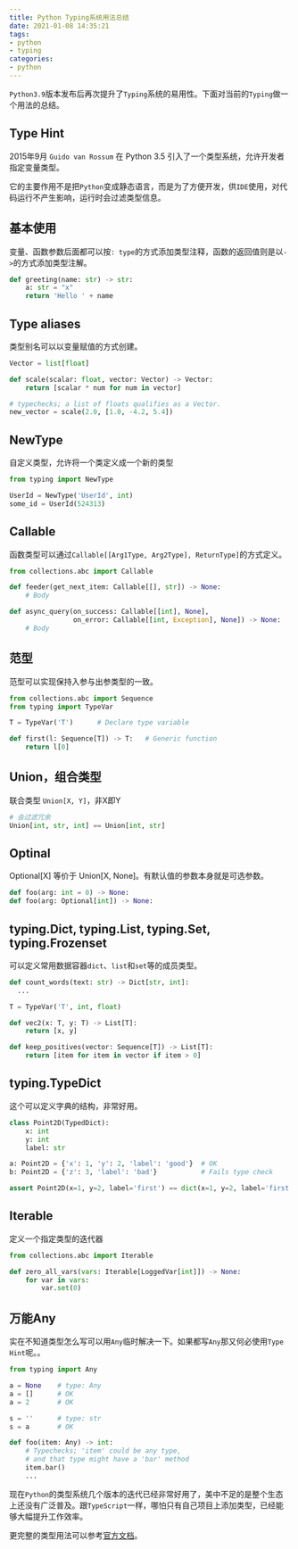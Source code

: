 ```yaml
---
title: Python Typing系统用法总结
date: 2021-01-08 14:35:21
tags:
- python
- typing
categories:
- python
---
```


`Python3.9`版本发布后再次提升了`Typing`系统的易用性。下面对当前的`Typing`做一个用法的总结。

<!-- more -->

## Type Hint

2015年9月 `Guido van Rossum` 在 Python 3.5 引入了一个类型系统，允许开发者指定变量类型。

它的主要作用不是把`Python`变成静态语言，而是为了方便开发，供`IDE`使用，对代码运行不产生影响，运行时会过滤类型信息。


## 基本使用

变量、函数参数后面都可以按`: type`的方式添加类型注释，函数的返回值则是以`->`的方式添加类型注解。

```python
def greeting(name: str) -> str:
    a: str = "x"
    return 'Hello ' + name
```

## Type aliases

类型别名可以以变量赋值的方式创建。

```python
Vector = list[float]

def scale(scalar: float, vector: Vector) -> Vector:
    return [scalar * num for num in vector]

# typechecks; a list of floats qualifies as a Vector.
new_vector = scale(2.0, [1.0, -4.2, 5.4])
```

## NewType

自定义类型，允许将一个类定义成一个新的类型

```python
from typing import NewType

UserId = NewType('UserId', int)
some_id = UserId(524313)
```

## Callable

函数类型可以通过`Callable[[Arg1Type, Arg2Type], ReturnType]`的方式定义。

```python
from collections.abc import Callable

def feeder(get_next_item: Callable[[], str]) -> None:
    # Body

def async_query(on_success: Callable[[int], None],
                on_error: Callable[[int, Exception], None]) -> None:
    # Body

```

## 范型

范型可以实现保持入参与出参类型的一致。

```python
from collections.abc import Sequence
from typing import TypeVar

T = TypeVar('T')      # Declare type variable

def first(l: Sequence[T]) -> T:   # Generic function
    return l[0]
```

## Union，组合类型
联合类型 `Union[X, Y]`，非X即Y

```python
# 会过滤冗余
Union[int, str, int] == Union[int, str]
```

## Optinal

 Optional[X] 等价于 Union[X, None]。有默认值的参数本身就是可选参数。

```python
def foo(arg: int = 0) -> None:
def foo(arg: Optional[int]) -> None: 
```

## typing.Dict, typing.List, typing.Set, typing.Frozenset

可以定义常用数据容器`dict`、`list`和`set`等的成员类型。

```python
def count_words(text: str) -> Dict[str, int]:
  ...

T = TypeVar('T', int, float)

def vec2(x: T, y: T) -> List[T]:
    return [x, y]

def keep_positives(vector: Sequence[T]) -> List[T]:
    return [item for item in vector if item > 0]
```


## typing.TypeDict

这个可以定义字典的结构，非常好用。

```python
class Point2D(TypedDict):
    x: int
    y: int
    label: str

a: Point2D = {'x': 1, 'y': 2, 'label': 'good'}  # OK
b: Point2D = {'z': 3, 'label': 'bad'}           # Fails type check

assert Point2D(x=1, y=2, label='first') == dict(x=1, y=2, label='first')
```

## Iterable

定义一个指定类型的迭代器

```python
from collections.abc import Iterable

def zero_all_vars(vars: Iterable[LoggedVar[int]]) -> None:
    for var in vars:
        var.set(0)
```


## 万能Any

实在不知道类型怎么写可以用`Any`临时解决一下。如果都写`Any`那又何必使用`Type Hint`呢。。

```python
from typing import Any

a = None    # type: Any
a = []      # OK
a = 2       # OK

s = ''      # type: str
s = a       # OK

def foo(item: Any) -> int:
    # Typechecks; 'item' could be any type,
    # and that type might have a 'bar' method
    item.bar()
    ...
```


现在`Python`的类型系统几个版本的迭代已经非常好用了，美中不足的是整个生态上还没有广泛普及。跟`TypeScript`一样，哪怕只有自己项目上添加类型，已经能够大幅提升工作效率。

更完整的类型用法可以参考[官方文档](https://docs.python.org/3/library/typing.html)。